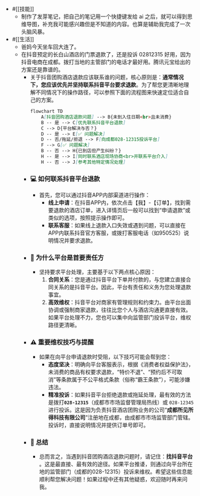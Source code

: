 - #[[技能]]
    - 制作了发芽笔记，把自己的笔记用一个快捷键发给 ai 之后，就可以得到思维导图，补充我可能感兴趣但是不知道的内容。也算是辅助我完成了一次头脑风暴。
- #[[生活]]
    - 爸妈今天坐车回大连了。
    - 在抖音预定的长白山酒店的门票退款了，还是投诉 02812315 好用，因为抖音电商在成都。拨打当地的主管部门的电话才最好用。腾讯元宝给出的方案还是靠谱的。
        - 关于抖音团购酒店退款应该联系谁的问题，核心原则是：​**​通常情况下，您应该优先并坚持联系抖音平台要求退款​**​。为了帮您更清晰地理解不同情况下的操作路径，可以参照下面的流程图来快速定位适合自己的方案。
          ```markdown
          flowchart TD
              A[抖音团购酒店退款问题] --> B{未到入住日期<br>且未消费}
              B -- 是 --> C[优先联系抖音平台退款]
              C --> D{平台解决与否？}
              D -- 是 --> E[✅ 问题解决]
              D -- 否/拖延/拒退 --> F[向成都028-12315投诉平台]
              F --> G[✅ 问题解决]
              B -- 否 --> H{已到店但产生纠纷？}
              H -- 是 --> I[同时联系酒店现场协商<br>并联系平台介入]
              H -- 否 --> J[参考其他特定情况处理]
          ```
        - ### 💻 如何联系抖音平台退款
            - 首先，您可以通过抖音APP内部渠道进行操作：
                - ​**​线上申请​**​：在抖音APP内，依次点击【我】-【订单】，找到需要退款的酒店订单，进入详情页后一般可以找到“申请退款”或类似的选项，按照提示操作即可。
                - ​**​联系客服​**​：如果线上退款入口失效或遇到问题，可以直接在APP内联系抖音官方客服，或拨打客服电话（如950525）说明情况并要求退款。
        - ### 🏢 为什么平台是首要责任方
            - 坚持要求平台处理，主要基于以下两点核心原因：
                1. ​**​合同关系​**​：您是通过抖音平台下单并付款的，与您建立直接合同关系的是抖音平台。因此，平台有责任和义务为您处理退款事宜。
                2. ​**​高效维权​**​：抖音平台对商家有管理规则和约束力。由平台出面协调或强制商家退款，往往比您个人与酒店沟通更直接有效。如果平台处理不力，您也可以集中向监管部门投诉平台，维权路径更清晰。
        - ### ⚠️ 重要维权技巧与提醒
            - 如果在向平台申请退款时受阻，以下技巧可能会帮到您：
                - ​**​态度坚决​**​：明确向平台客服表示，根据《消费者权益保护法》，未消费的商品有权要求退款，“特价不退”、“预约后不可取消”等条款属于不公平格式条款（俗称“霸王条款”），可能涉嫌违法。
                - ​**​精准投诉​**​：如果抖音平台拒绝退款或拖延处理，最有效的方法是拨打 ​**​`028-12315`​**​（成都市市场监督管理局热线）或 `028-12345`进行投诉。这是因为负责抖音酒店团购业务的公司“​**​成都所见所得科技有限公司​**​”注册地在成都，由成都市市场监管部门管辖。投诉时，直接说明情况并提供订单号即可。
        - ### 💎 总结
            - 总而言之，当遇到抖音团购酒店退款问题时，请记住：​**​找抖音平台​**​。这是最直接、最有效的途径。如果平台推诿，则通过向平台所在地的监管部门（成都的028-12315）投诉来维权。希望这些信息能顺利帮您解决问题！如果过程中还有其他疑惑，欢迎随时再来问我。
